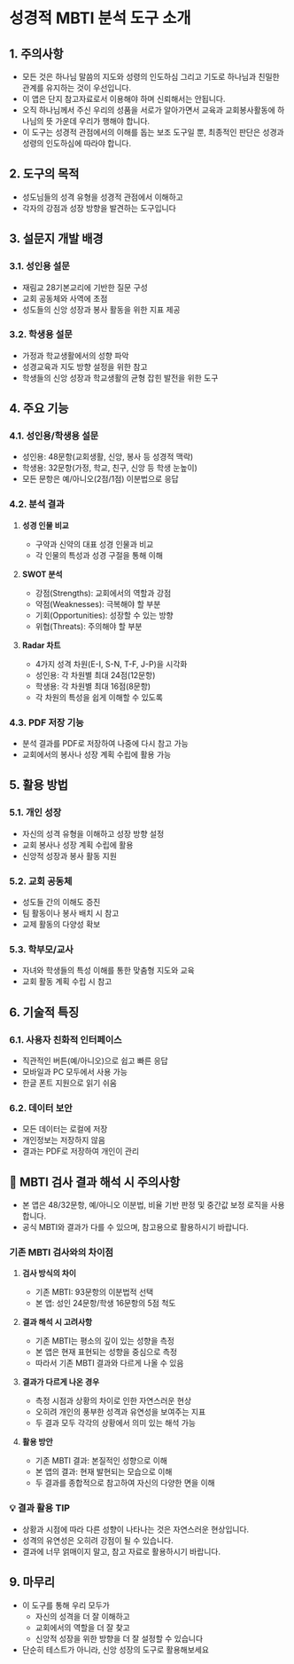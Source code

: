 # 성경적 MBTI 분석 도구 소개

## 1. 주의사항

- 모든 것은 하나님 말씀의 지도와 성령의 인도하심 그리고 기도로 하나님과 친밀한 관계를 유지하는 것이 우선입니다.
- 이 앱은 단지 참고자료로서 이용해야 하며 신뢰해서는 안됩니다.
- 오직 하나님께서 주신 우리의 성품을 서로가 알아가면서 교육과 교회봉사활동에 하나님의 뜻 가운데 우리가 행해야 합니다.
- 이 도구는 성경적 관점에서의 이해를 돕는 보조 도구일 뿐, 최종적인 판단은 성경과 성령의 인도하심에 따라야 합니다.

## 2. 도구의 목적
- 성도님들의 성격 유형을 성경적 관점에서 이해하고
- 각자의 강점과 성장 방향을 발견하는 도구입니다

## 3. 설문지 개발 배경

### 3.1. 성인용 설문
- 재림교 28기본교리에 기반한 질문 구성
- 교회 공동체와 사역에 초점
- 성도들의 신앙 성장과 봉사 활동을 위한 지표 제공

### 3.2. 학생용 설문
- 가정과 학교생활에서의 성향 파악
- 성경교육과 지도 방향 설정을 위한 참고
- 학생들의 신앙 성장과 학교생활의 균형 잡힌 발전을 위한 도구

## 4. 주요 기능

### 4.1. 성인용/학생용 설문
- 성인용: 48문항(교회생활, 신앙, 봉사 등 성경적 맥락)
- 학생용: 32문항(가정, 학교, 친구, 신앙 등 학생 눈높이)
- 모든 문항은 예/아니오(2점/1점) 이분법으로 응답

### 4.2. 분석 결과
1. **성경 인물 비교**
   - 구약과 신약의 대표 성경 인물과 비교
   - 각 인물의 특성과 성경 구절을 통해 이해

2. **SWOT 분석**
   - 강점(Strengths): 교회에서의 역할과 강점
   - 약점(Weaknesses): 극복해야 할 부분
   - 기회(Opportunities): 성장할 수 있는 방향
   - 위협(Threats): 주의해야 할 부분

3. **Radar 차트**
   - 4가지 성격 차원(E-I, S-N, T-F, J-P)을 시각화
   - 성인용: 각 차원별 최대 24점(12문항)
   - 학생용: 각 차원별 최대 16점(8문항)
   - 각 차원의 특성을 쉽게 이해할 수 있도록

### 4.3. PDF 저장 기능
- 분석 결과를 PDF로 저장하여 나중에 다시 참고 가능
- 교회에서의 봉사나 성장 계획 수립에 활용 가능

## 5. 활용 방법

### 5.1. 개인 성장
- 자신의 성격 유형을 이해하고 성장 방향 설정
- 교회 봉사나 성장 계획 수립에 활용
- 신앙적 성장과 봉사 활동 지원

### 5.2. 교회 공동체
- 성도들 간의 이해도 증진
- 팀 활동이나 봉사 배치 시 참고
- 교제 활동의 다양성 확보

### 5.3. 학부모/교사
- 자녀와 학생들의 특성 이해를 통한 맞춤형 지도와 교육
- 교회 활동 계획 수립 시 참고

## 6. 기술적 특징

### 6.1. 사용자 친화적 인터페이스
- 직관적인 버튼(예/아니오)으로 쉽고 빠른 응답
- 모바일과 PC 모두에서 사용 가능
- 한글 폰트 지원으로 읽기 쉬움

### 6.2. 데이터 보안
- 모든 데이터는 로컬에 저장
- 개인정보는 저장하지 않음
- 결과는 PDF로 저장하여 개인이 관리

## 📢 MBTI 검사 결과 해석 시 주의사항

- 본 앱은 48/32문항, 예/아니오 이분법, 비율 기반 판정 및 중간값 보정 로직을 사용합니다.
- 공식 MBTI와 결과가 다를 수 있으며, 참고용으로 활용하시기 바랍니다.

### 기존 MBTI 검사와의 차이점

1. **검사 방식의 차이**
   - 기존 MBTI: 93문항의 이분법적 선택
   - 본 앱: 성인 24문항/학생 16문항의 5점 척도

2. **결과 해석 시 고려사항**
   - 기존 MBTI는 평소의 깊이 있는 성향을 측정
   - 본 앱은 현재 표현되는 성향을 중심으로 측정
   - 따라서 기존 MBTI 결과와 다르게 나올 수 있음

3. **결과가 다르게 나온 경우**
   - 측정 시점과 상황의 차이로 인한 자연스러운 현상
   - 오히려 개인의 풍부한 성격과 유연성을 보여주는 지표
   - 두 결과 모두 각각의 상황에서 의미 있는 해석 가능

4. **활용 방안**
   - 기존 MBTI 결과: 본질적인 성향으로 이해
   - 본 앱의 결과: 현재 발현되는 모습으로 이해
   - 두 결과를 종합적으로 참고하여 자신의 다양한 면을 이해

### 💡 결과 활용 TIP
- 상황과 시점에 따라 다른 성향이 나타나는 것은 자연스러운 현상입니다.
- 성격의 유연성은 오히려 강점이 될 수 있습니다.
- 결과에 너무 얽매이지 말고, 참고 자료로 활용하시기 바랍니다.

## 9. 마무리
- 이 도구를 통해 우리 모두가
  - 자신의 성격을 더 잘 이해하고
  - 교회에서의 역할을 더 잘 찾고
  - 신앙적 성장을 위한 방향을 더 잘 설정할 수 있습니다
- 단순히 테스트가 아니라, 신앙 성장의 도구로 활용해보세요
